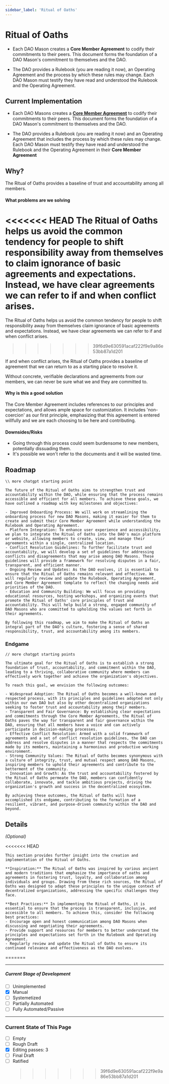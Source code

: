 ```yaml
---
sidebar_label: 'Ritual of Oaths'
---
```


# Ritual of Oaths

- Each DAO Mason creates a **Core Member Agreement** to codify their commitments to their peers. This document forms the foundation of a DAO Mason's commitment to themselves and the DAO.

- The DAO provides a Rulebook (you are reading it now), an Operating Agreement and the process by which these rules may change. Each DAO Mason must testify they have read and understood the Rulebook and the Operating Agreement.

## Current Implementation

- Each DAO Masons creates a [**Core Member Agreement**](Templates/core-member-agreement) to codify their commitments to their peers. This document forms the foundation of a DAO Mason's commitment to themselves and the DAO.

- The DAO provides a Rulebook (you are reading it now) and an Operating Agreement that includes the process by which these rules may change. Each DAO Mason must testify they have read and understood the Rulebook and the Operating Agreement in their **Core Member Agreement**

## Why?

The Ritual of Oaths provides a baseline of trust and accountability among all members.

#### What problems are we solving

<<<<<<< HEAD
The Ritual of Oaths helps us avoid the common tendency for people to shift responsibility away from themselves to claim ignorance of basic agreements and expectations. Instead, we have clear agreements we can refer to if and when conflict arises.
=======
The Ritual of Oaths helps us avoid the common tendency for people to shift responsibility away from themselves claim ignorance of basic agreements and expectations. Instead, we have clear agreements we can refer to if and when conflict arises.

> > > > > > > 39f6d9e630591acaf222f9e9a86e53bb87a1d201

If and when conflict arises, the Ritual of Oaths provides a baseline of agreement that we can return to as a starting place to resolve it.

Without concrete, verifiable declarations and agreements from our members, we can never be sure what we and they are committed to.

#### Why is this a good solution

The Core Member Agreement includes references to our principles and expectations, and allows ample space for customization. It includes 'non-coercion' as our first principle, emphasizing that this agreement is entered willfully and we are each choosing to be here and contributing.

#### Downsides/Risks

- Going through this process could seem burdensome to new members, potentially dissuading them.
- It's possible we won't refer to the documents and it will be wasted time.

## Roadmap

```
\\ more chatgpt starting point

The future of the Ritual of Oaths aims to strengthen trust and accountability within the DAO, while ensuring that the process remains accessible and efficient for all members. To achieve these goals, we have outlined a roadmap with key milestones and objectives:

- Improved Onboarding Process: We will work on streamlining the onboarding process for new DAO Masons, making it easier for them to create and submit their Core Member Agreement while understanding the Rulebook and Operating Agreement.
- Platform Integration: To enhance user experience and accessibility, we plan to integrate the Ritual of Oaths into the DAO's main platform or website, allowing members to create, view, and manage their agreements within a single, centralized location.
- Conflict Resolution Guidelines: To further facilitate trust and accountability, we will develop a set of guidelines for addressing conflicts and disagreements that may arise among DAO Masons. These guidelines will provide a framework for resolving disputes in a fair, transparent, and efficient manner.
- Ongoing Review and Updates: As the DAO evolves, it is essential to ensure that the Ritual of Oaths remains relevant and effective. We will regularly review and update the Rulebook, Operating Agreement, and Core Member Agreement template to reflect the changing needs and priorities of the DAO.
- Education and Community Building: We will focus on providing educational resources, hosting workshops, and organizing events that promote the Ritual of Oaths' core principles of trust and accountability. This will help build a strong, engaged community of DAO Masons who are committed to upholding the values set forth in their agreements.

By following this roadmap, we aim to make the Ritual of Oaths an integral part of the DAO's culture, fostering a sense of shared responsibility, trust, and accountability among its members.

```

### Endgame

```
// more chatgpt starting points

The ultimate goal for the Ritual of Oaths is to establish a strong foundation of trust, accountability, and commitment within the DAO, leading to a thriving, collaborative community where members can effectively work together and achieve the organization's objectives.

To reach this goal, we envision the following outcomes:

- Widespread Adoption: The Ritual of Oaths becomes a well-known and respected process, with its principles and guidelines adopted not only within our own DAO but also by other decentralized organizations seeking to foster trust and accountability among their members.
- Transparent and Fair Governance: By establishing clear expectations and commitments through the Core Member Agreements, the Ritual of Oaths paves the way for transparent and fair governance within the DAO, ensuring that all members have a voice and can actively participate in decision-making processes.
- Effective Conflict Resolution: Armed with a solid framework of agreements and a set of conflict resolution guidelines, the DAO can address and resolve disputes in a manner that respects the commitments made by its members, maintaining a harmonious and productive working environment.
- Strong Community Values: The Ritual of Oaths becomes synonymous with a culture of integrity, trust, and mutual respect among DAO Masons, inspiring members to uphold their agreements and contribute to the betterment of the community.
- Innovation and Growth: As the trust and accountability fostered by the Ritual of Oaths permeate the DAO, members can confidently collaborate, innovate, and tackle ambitious projects, driving the organization's growth and success in the decentralized ecosystem.

By achieving these outcomes, the Ritual of Oaths will have accomplished its endgame, contributing to the formation of a resilient, vibrant, and purpose-driven community within the DAO and beyond.

```

## Details

_(Optional)_

<<<<<<< HEAD

```
This section provides further insight into the creation and implementation of the Ritual of Oaths.

**Inspiration:** The Ritual of Oaths was inspired by various ancient and modern traditions that emphasize the importance of oaths and agreements in fostering trust, loyalty, and collaboration among individuals and groups. Drawing from these rich sources, the Ritual of Oaths was designed to adapt these principles to the unique context of decentralized organizations, addressing the specific challenges they face.

**Best Practices:** In implementing the Ritual of Oaths, it is essential to ensure that the process is transparent, inclusive, and accessible to all members. To achieve this, consider the following best practices:
- Encourage open and honest communication among DAO Masons when discussing and negotiating their agreements.
- Provide support and resources for members to better understand the principles and expectations set forth in the Rulebook and Operating Agreement.
- Regularly review and update the Ritual of Oaths to ensure its continued relevance and effectiveness as the DAO evolves.
```

=======

---

##### Current Stage of Development

- [ ] Unimplemented
- [x] Manual
- [ ] Systemetized
- [ ] Partially Automated
- [ ] Fully Automated/Passive

---

### Current State of This Page

- [ ] Empty
- [ ] Rough Draft
- [x] Editing passes: 3
- [ ] Final Draft
- [ ] Ratified
  > > > > > > > 39f6d9e630591acaf222f9e9a86e53bb87a1d201
